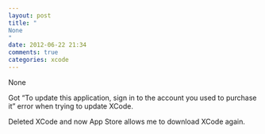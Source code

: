 ```yaml
---
layout: post
title: "
None
"
date: 2012-06-22 21:34
comments: true
categories: xcode
---
```


None


Got “To update this application, sign in to the account you used to purchase it” error when trying to update XCode.


Deleted XCode and now App Store allows me to download XCode again.

